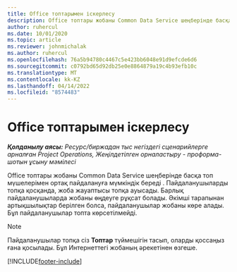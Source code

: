 ```yaml
---
title: Office топтарымен іскерлесу
description: Office топтары жобаны Common Data Service шеңберінде басқа топ мүшелерімен ортақ пайдалануға мүмкіндік береді .
author: ruhercul
ms.date: 10/01/2020
ms.topic: article
ms.reviewer: johnmichalak
ms.author: ruhercul
ms.openlocfilehash: 76a5b94780c4467c5e423bb6048e91d9efcde6d6
ms.sourcegitcommit: c0792bd65d92db25e0e8864879a19c4b93efb10c
ms.translationtype: MT
ms.contentlocale: kk-KZ
ms.lasthandoff: 04/14/2022
ms.locfileid: "8574483"
---
```

# <a name="collaboration-with-office-groups"></a>Office топтарымен іскерлесу

_**Қолданылу аясы:** Ресурс/биржадан тыс негіздегі сценарийлерге арналған Project Operations, Жеңілдетілген орналастыру - проформа-шотын ұсыну мәмілесі_



Office топтары жобаны Common Data Service шеңберінде басқа топ мүшелерімен ортақ пайдалануға мүмкіндік береді . Пайдаланушыларды топқа қосқанда, жоба жауаптысы топқа ауысады. Барлық пайдаланушыларда жобаны өңдеуге рұқсат болады. Әкімші тарапынан артықшылықтар берілген болса, пайдаланушылар жобаны көре алады. Бұл пайдаланушылар топта көрсетілмейді.

> [!NOTE] 
> Пайдаланушылар топқа сіз **Топтар** түймешігін тасып, оларды қоссаңыз ғана қосылады. Бұл Интернеттегі жобаның әрекетінен өзгеше. 



[!INCLUDE[footer-include](../includes/footer-banner.md)]
